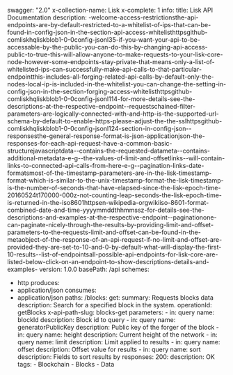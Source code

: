 swagger: "2.0"
x-collection-name: Lisk
x-complete: 1
info:
  title: Lisk API Documentation
  description: -welcome-access-restrictionsthe-api-endpoints-are-by-default-restricted-to-a-whitelist-of-ips-that-can-be-found-in-config-json-in-the-section-api-access-whitelisthttpsgithub-comliskhqliskblob1-0-0config-jsonl35-if-you-want-your-api-to-be-accessable-by-the-public-you-can-do-this-by-changing-api-access-public-to-true-this-will-allow-anyone-to-make-requests-to-your-lisk-core-node-however-some-endpoints-stay-private-that-means-only-a-list-of-whitelisted-ips-can-successfully-make-api-calls-to-that-particular-endpointthis-includes-all-forging-related-api-calls-by-default-only-the-nodes-local-ip-is-included-in-the-whitelist-you-can-change-the-setting-in-config-json-in-the-section-forging-access-whitelisthttpsgithub-comliskhqliskblob1-0-0config-jsonl114-for-more-details-see-the-descriptions-at-the-respective-endpoint--requestschained-filter-parameters-are-logically-connected-with-and-http-is-the-supported-url-schema-by-default-to-enable-https-please-adjust-the-the-sslhttpsgithub-comliskhqliskblob1-0-0config-jsonl124-section-in-config-json--responsesthe-general-response-format-is-json-applicationjson-the-responses-for-each-api-request-have-a-common-basic-structurejavascriptdata--contains-the-requested-datameta--contains-additional-metadata-e-g--the-values-of-limit-and-offsetlinks--will-contain-links-to-connected-api-calls-from-here-e-g--pagination-links-date-formatsmost-of-the-timestamp-parameters-are-in-the-lisk-timestamp-format-which-is-similar-to-the-unix-timestamp-format-the-lisk-timestamp-is-the-number-of-seconds-that-have-elapsed-since-the-lisk-epoch-time-20160524t170000-000z-not-counting-leap-seconds-the-lisk-epoch-time-is-returned-in-the-iso8601httpsen-wikipedia-orgwikiiso-8601-format-combined-date-and-time-yyyymmddthhmmssz-for-details-see-the-descriptions-and-examples-at-the-respective-endpoint--paginationone-can-paginate-nicely-through-the-results-by-providing-limit-and-offset-parameters-to-the-requests-limit-and-offset-can-be-found-in-the-metaobject-of-the-response-of-an-api-request-if-no-limit-and-offset-are-provided-they-are-set-to-10-and-0-by-default-what-will-display-the-first-10-results--list-of-endpointsall-possible-api-endpoints-for-lisk-core-are-listed-below-click-on-an-endpoint-to-show-descriptions-details-and-examples-
  version: 1.0.0
basePath: /api
schemes:
- http
produces:
- application/json
consumes:
- application/json
paths:
  /blocks:
    get:
      summary: Requests blocks data
      description: Search for a specified block in the system.
      operationId: getBlocks
      x-api-path-slug: blocks-get
      parameters:
      - in: query
        name: blockId
        description: Block id to query
      - in: query
        name: generatorPublicKey
        description: Public key of the forger of the block
      - in: query
        name: height
        description: Current height of the network
      - in: query
        name: limit
        description: Limit applied to results
      - in: query
        name: offset
        description: Offset value for results
      - in: query
        name: sort
        description: Fields to sort results by
      responses:
        200:
          description: OK
      tags:
      - Blockchain
      - Blocks
      - Data